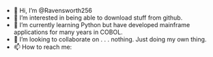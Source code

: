 - 👋 Hi, I’m @Ravensworth256
- 👀 I’m interested in being able to download stuff from github.
- 🌱 I’m currently learning Python but have developed mainframe applications for many years in COBOL.
- 💞️ I’m looking to collaborate on . . . nothing. Just doing my own thing.
- 📫 How to reach me:

<!---
Ravensworth256/Ravensworth256 is a ✨ special ✨ repository because its `README.md` (this file) appears on your GitHub profile.
You can click the Preview link to take a look at your changes.
--->
